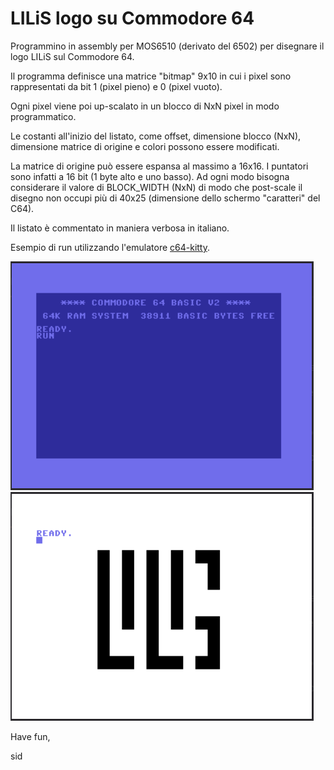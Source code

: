 # LILiS logo su Commodore 64

Programmino in assembly per MOS6510 (derivato del 6502) per disegnare il logo LILiS sul Commodore 64.

Il programma definisce una matrice "bitmap" 9x10 in cui i pixel sono rappresentati da bit 1 (pixel pieno) e 0 (pixel vuoto).

Ogni pixel viene poi up-scalato in un blocco di NxN pixel in modo programmatico.

Le costanti all'inizio del listato, come offset, dimensione blocco (NxN), dimensione matrice di origine e colori possono essere modificati.

La matrice di origine può essere espansa al massimo a 16x16. I puntatori sono infatti a 16 bit (1 byte alto e uno basso). Ad ogni modo bisogna considerare il valore di BLOCK_WIDTH (NxN) di modo che post-scale il disegno non occupi più di 40x25 (dimensione dello schermo "caratteri" del C64).

Il listato è commentato in maniera verbosa in italiano.


Esempio di run utilizzando l'emulatore [c64-kitty](https://github.com/antirez/c64-kitty).

![](img/c64_1.png)
![](img/c64_2.png)


Have fun,

sid

